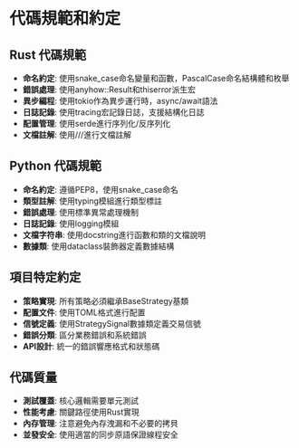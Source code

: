 # 代碼規範和約定

## Rust 代碼規範
- **命名約定**: 使用snake_case命名變量和函數，PascalCase命名結構體和枚舉
- **錯誤處理**: 使用anyhow::Result和thiserror派生宏
- **異步編程**: 使用tokio作為異步運行時，async/await語法
- **日誌記錄**: 使用tracing宏記錄日誌，支援結構化日誌
- **配置管理**: 使用serde進行序列化/反序列化
- **文檔註解**: 使用///進行文檔註解

## Python 代碼規範
- **命名約定**: 遵循PEP8，使用snake_case命名
- **類型註解**: 使用typing模組進行類型標註
- **錯誤處理**: 使用標準異常處理機制
- **日誌記錄**: 使用logging模組
- **文檔字符串**: 使用docstring進行函數和類的文檔說明
- **數據類**: 使用dataclass裝飾器定義數據結構

## 項目特定約定
- **策略實現**: 所有策略必須繼承BaseStrategy基類
- **配置文件**: 使用TOML格式進行配置
- **信號定義**: 使用StrategySignal數據類定義交易信號
- **錯誤分類**: 區分業務錯誤和系統錯誤
- **API設計**: 統一的錯誤響應格式和狀態碼

## 代碼質量
- **測試覆蓋**: 核心邏輯需要單元測試
- **性能考慮**: 關鍵路徑使用Rust實現
- **內存管理**: 注意避免內存洩漏和不必要的拷貝
- **並發安全**: 使用適當的同步原語保證線程安全